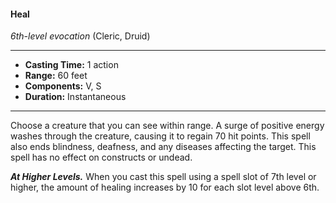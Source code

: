 #### Heal
*6th-level evocation* (Cleric, Druid)
___
- **Casting Time:** 1 action
- **Range:** 60 feet
- **Components:** V, S
- **Duration:** Instantaneous
---
Choose a creature that you can see within range. A surge of positive energy washes through the creature, causing it to regain 70 hit points. This spell also ends blindness, deafness, and any diseases affecting the target. This spell has no effect on constructs or undead.

***At Higher Levels.*** When you cast this spell using a spell slot of 7th level or higher, the amount of healing increases by 10 for each slot level above 6th.